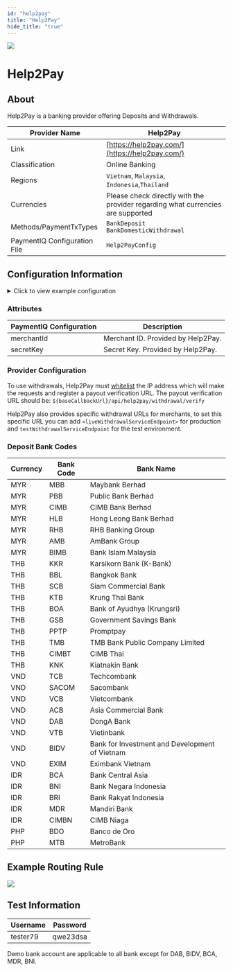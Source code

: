 ```yaml
--- 
id: "help2pay" 
title: "Help2Pay"
hide_title: "true"
---
```

 
![](/img/providers/logos/help2pay.png)

# Help2Pay

## About
Help2Pay is a banking provider offering Deposits and Withdrawals.

| Provider Name                | Help2Pay                                                                        |
|------------------------------|---------------------------------------------------------------------------------|
| Link                         | [https://help2pay.com/](https://help2pay.com/)                                  |
| Classification               | Online Banking                                                                  |
| Regions                      | `Vietnam`, `Malaysia`, `Indonesia`,`Thailand`                                   |
| Currencies                   | Please check directly with the provider regarding what currencies are supported |
| Methods/PaymentTxTypes       | `BankDeposit` <br/> `BankDomesticWithdrawal`                                    |
| PaymentIQ Configuration File | `Help2PayConfig`                                                                |

## Configuration Information

<details>
<summary>Click to view example configuration</summary>
<br/>

```xml
<com.devcode.paymentiq.integration.help2pay.Help2PayConfig>
  <enabled>true</enabled>
  <height>700</height>
  <width>1100</width>
  <container>window</container>
  <accounts>
    <entry>
      <string>default</string>
      <account>
        <merchantId>??</merchantId>
        <secretKey>??</secretKey>
        <supportedCurrencies>MYR|THB|VND|IDR</supportedCurrencies>
      </account>
    </entry>
  </accounts>
  <testMode>false</testMode>
  <liveServiceEndPoint>https://api.safepaymentapp.com/MerchantTransfer</liveServiceEndPoint>
  <liveWithdrawalServiceEndpoint>????</liveWithdrawalServiceEndpoint> <!-- Individually assigned per merchant -->
  <liveStatusServiceEndpoint>https://query.safepaymentapp.com</liveStatusServiceEndpoint>
</com.devcode.paymentiq.integration.help2pay.Help2PayConfig>
```
</details>

### Attributes

| PaymentIQ Configuration | Description                        |
|-------------------------|------------------------------------|
| merchantId              | Merchant ID. Provided by Help2Pay. |
| secretKey               | Secret Key. Provided by Help2Pay.  |

### Provider Configuration
To use withdrawals, Help2Pay must [whitelist](/../docs/configuration_and_administration/system_configuration/provider_ip_whitelist) the IP address which will make the requests and register a payout verification URL. The payout verification URL should be:
`${baseCallbackUrl}/api/help2pay/withdrawal/verify`

Help2Pay also provides specific withdrawal URLs for merchants, to set this specific URL you can add `<liveWithdrawalServiceEndpoint>` for production and `testWithdrawalServiceEndpoint` for the test environment.

### Deposit Bank Codes

| Currency | Bank Code | Bank Name                                      |
|----------|-----------|------------------------------------------------|
| MYR      | MBB       | Maybank Berhad                                 |
| MYR      | PBB       | Public Bank Berhad                             |
| MYR      | CIMB      | CIMB Bank Berhad                               |
| MYR      | HLB       | Hong Leong Bank Berhad                         |
| MYR      | RHB       | RHB Banking Group                              |
| MYR      | AMB       | AmBank Group                                   |
| MYR      | BIMB      | Bank Islam Malaysia                            |
| THB      | KKR       | Karsikorn Bank (K-Bank)                        |
| THB      | BBL       | Bangkok Bank                                   |
| THB      | SCB       | Siam Commercial Bank                           |
| THB      | KTB       | Krung Thai Bank                                |
| THB      | BOA       | Bank of Ayudhya (Krungsri)                     |
| THB      | GSB       | Government Savings Bank                        |
| THB      | PPTP      | Promptpay                                      |
| THB      | TMB       | TMB Bank Public Company Limited                |
| THB      | CIMBT     | CIMB Thai                                      |
| THB      | KNK       | Kiatnakin Bank                                 |
| VND      | TCB       | Techcombank                                    |
| VND      | SACOM     | Sacombank                                      |
| VND      | VCB       | Vietcombank                                    |
| VND      | ACB       | Asia Commercial Bank                           |
| VND      | DAB       | DongA Bank                                     |
| VND      | VTB       | Vietinbank                                     |
| VND      | BIDV      | Bank for Investment and Development of Vietnam |
| VND      | EXIM      | Eximbank Vietnam                               |
| IDR      | BCA       | Bank Central Asia                              |
| IDR      | BNI       | Bank Negara Indonesia                          |
| IDR      | BRI       | Bank Rakyat Indonesia                          |
| IDR      | MDR       | Mandiri Bank                                   |
| IDR      | CIMBN     | CIMB Niaga                                     |
| PHP      | BDO       | Banco de Oro                                   |
| PHP      | MTB       | MetroBank                                      |

## Example Routing Rule
![](/img/providers/routing/help2pay.png)

## Test Information

| Username | Password |
|----------|----------|
| tester79 | qwe23dsa |

Demo bank account are applicable to all bank except for DAB, BIDV, BCA, MDR, BNI.
